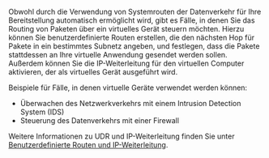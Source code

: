 Obwohl durch die Verwendung von Systemrouten der Datenverkehr für Ihre Bereitstellung automatisch ermöglicht wird, gibt es Fälle, in denen Sie das Routing von Paketen über ein virtuelles Gerät steuern möchten. Hierzu können Sie benutzerdefinierte Routen erstellen, die den nächsten Hop für Pakete in ein bestimmtes Subnetz angeben, und festlegen, dass die Pakete stattdessen an Ihre virtuelle Anwendung gesendet werden sollen. Außerdem können Sie die IP-Weiterleitung für den virtuellen Computer aktivieren, der als virtuelles Gerät ausgeführt wird.

Beispiele für Fälle, in denen virtuelle Geräte verwendet werden können:

- Überwachen des Netzwerkverkehrs mit einem Intrusion Detection System (IDS)
- Steuerung des Datenverkehrs mit einer Firewall

Weitere Informationen zu UDR und IP-Weiterleitung finden Sie unter [Benutzerdefinierte Routen und IP-Weiterleitung](./virtual-networks-udr-overview.md).

<!---HONumber=Oct15_HO3-->
